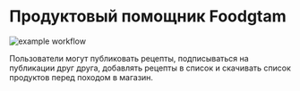 # Продуктовый помощник Foodgtam
![example workflow](https://github.com/Gale4/yamdb_final/actions/workflows/yamdb_workflow.yml/badge.svg)

Пользователи могут публиковать рецепты, подписываться на публикации друг друга, добавлять рецепты в список и скачивать список продуктов перед походом в магазин.